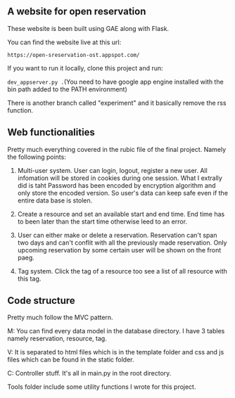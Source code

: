 ## A website for open reservation

These website is been built using GAE along with Flask.

You can find the website live at this url:

```https://open-sreservation-ost.appspot.com/```

If you want to run it locally, clone this project and run:

```dev_appserver.py .```(You need to have google app engine installed with the bin path added to the PATH environment)

There is another branch called "experiment" and it basically remove the rss function.


## Web functionalities
Pretty much everything covered in the rubic file of the final project. Namely the following points:

1. Multi-user system. User can login, logout, register a new user. All infomation will be stored in cookies during one session. What I extrally did is taht Password has been encoded by encryption algorithm and only store the encoded version. So user's data can keep safe even if the entire data base is stolen.

2. Create a resource and set an available start and end time. End time has to been later than the start time otherwise leed to an error.

3. User can either make or delete a reservation. Reservation can't span two days and can't conflit with all the previously made reservation. Only upcoming reservation by some certain user will be shown on the front paeg.

4. Tag system. Click the tag of a resource too see a list of all resource with this tag.


## Code structure

Pretty much follow the MVC pattern.

M: You can find every data model in the database directory. I have 3 tables namely reservation, resource, tag.

V: It is separated to html files which is in the template folder and css and js files which can be found in the static folder.

C: Controller stuff. It's all in main.py in the root directory.

Tools folder include some utility functions I wrote for this project.
